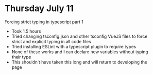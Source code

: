 # Thursday July 11

Forcing strict typing in typescript part 1
- Took 1.5 hours
- Tried changing tsconfig.json and other tsconfig VueJS files to force strict and explicit typing in all code files
- Tried installing ESLint with a typescript plugin to require types
- None of these works and I can declare new variables without typing their type
- This shouldn't have taken this long and will return to developing the page 
